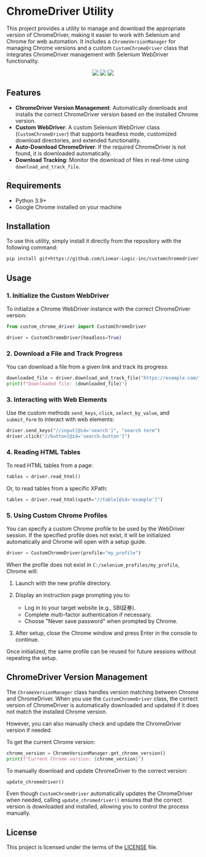 # ChromeDriver Utility

This project provides a utility to manage and download the appropriate version of ChromeDriver, making it easier to work with Selenium and Chrome for web automation. It includes a `ChromeVersionManager` for managing Chrome versions and a custom `CustomChromeDriver` class that integrates ChromeDriver management with Selenium WebDriver functionality.
<p align="center">
 <img src="https://img.shields.io/badge/python-v3.9+-blue.svg">
 <img src="https://img.shields.io/badge/contributions-welcome-orange.svg">
 <a href="https://opensource.org/licenses/MIT">
  <img src="https://img.shields.io/badge/license-MIT-blue.svg">
 </a>
</p>

## Features

- **ChromeDriver Version Management**: Automatically downloads and installs the correct ChromeDriver version based on the installed Chrome version.
- **Custom WebDriver**: A custom Selenium WebDriver class (`CustomChromeDriver`) that supports headless mode, customized download directories, and extended functionality.
- **Auto-Download ChromeDriver**: If the required ChromeDriver is not found, it is downloaded automatically.
- **Download Tracking**: Monitor the download of files in real-time using `download_and_track_file`.

## Requirements

- Python 3.9+
- Google Chrome installed on your machine

## Installation

To use this utility, simply install it directly from the repository with the following command:

```bash
pip install git+https://github.com/Linear-Logic-inc/customchromedriver
```

## Usage

### 1. Initialize the Custom WebDriver

To initialize a Chrome WebDriver instance with the correct ChromeDriver version:

```python
from custom_chrome_driver import CustomChromeDriver

driver = CustomChromeDriver(headless=True)
```

### 2. Download a File and Track Progress

You can download a file from a given link and track its progress:

```python
downloaded_file = driver.download_and_track_file("https://example.com/file-to-download")
print(f"Downloaded file: {downloaded_file}")
```

### 3. Interacting with Web Elements

Use the custom methods `send_keys`, `click`, `select_by_value`, and `submit_form` to interact with web elements:

```python
driver.send_keys("//input[@id='search']", "search term")
driver.click("//button[@id='search-button']")
```

### 4. Reading HTML Tables

To read HTML tables from a page:

```python
tables = driver.read_html()
```

Or, to read tables from a specific XPath:

```python
tables = driver.read_html(xpath="//table[@id='example']")
```

### 5. Using Custom Chrome Profiles

You can specify a custom Chrome profile to be used by the WebDriver session. If the specified profile does not exist, it will be initialized automatically and Chrome will open with a setup guide.

```python
driver = CustomChromeDriver(profile="my_profile")
```

When the profile does not exist in `C:/selenium_profiles/my_profile`, Chrome will:

1. Launch with the new profile directory.
2. Display an instruction page prompting you to:

   * Log in to your target website (e.g., SBI証券).
   * Complete multi-factor authentication if necessary.
   * Choose "Never save password" when prompted by Chrome.
3. After setup, close the Chrome window and press Enter in the console to continue.

Once initialized, the same profile can be reused for future sessions without repeating the setup.

## ChromeDriver Version Management

The `ChromeVersionManager` class handles version matching between Chrome and ChromeDriver. When you use the `CustomChromeDriver` class, the correct version of ChromeDriver is automatically downloaded and updated if it does not match the installed Chrome version.

However, you can also manually check and update the ChromeDriver version if needed.

To get the current Chrome version:

```python
chrome_version = ChromeVersionManager.get_chrome_version()
print(f"Current Chrome version: {chrome_version}")
```

To manually download and update ChromeDriver to the correct version:

```python
update_chromedriver()
```

Even though `CustomChromeDriver` automatically updates the ChromeDriver when needed, calling `update_chromedriver()` ensures that the correct version is downloaded and installed, allowing you to control the process manually.

## License

This project is licensed under the terms of the [LICENSE](LICENSE) file.
